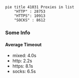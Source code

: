 
```mermaid
pie title 41031 Proxies in list
    "HTTP" : 28753
    "HTTPS": 10913
    "SOCKS" : 8612
```

### Some Info
#### Average Timeout

- mixed: 4.0s
- http: 2.2s
- https: 8.1s
- socks: 6.5s